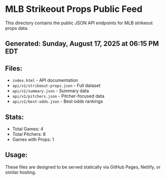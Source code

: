 # MLB Strikeout Props Public Feed

This directory contains the public JSON API endpoints for MLB strikeout props data.

## Generated: Sunday, August 17, 2025 at 06:15 PM EDT

## Files:
- `index.html` - API documentation
- `api/v1/strikeout-props.json` - Full dataset
- `api/v1/summary.json` - Summary data
- `api/v1/pitchers.json` - Pitcher-focused data  
- `api/v1/best-odds.json` - Best odds rankings

## Stats:
- Total Games: 4
- Total Pitchers: 8
- Games with Props: 1

## Usage:
These files are designed to be served statically via GitHub Pages, Netlify, or similar hosting.
